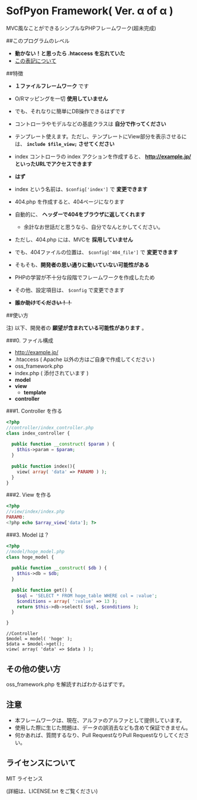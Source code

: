 # SofPyon Framework( Ver. α of α )
MVC風なことができるシンプルなPHPフレームワーク(超未完成)

##このプログラムのレベル
 - __動かない！と思ったら .htaccess を忘れていた__
  - <a href="http://sofpyon.github.io/about_applevel.html" target="_blank">この表記について</a>

##特徴
 - __１ファイルフレームワーク__ です
 - O/Rマッピングを一切 __使用していません__
  - でも、それなりに簡単にDB操作できるはずです
 - コントローラやモデルなどの基底クラスは __自分で作ってください__
 - テンプレート使えます。ただし、テンプレートにView部分を表示させるには、 __`include $file_view;` させてください__
 - index コントローラの index アクションを作成すると、 __http://example.jp/ といったURLでアクセスできます__ 
  - __はず__
  - index という名前は、`$config['index']` で __変更できます__
 - 404.php を作成すると、404ページになります
  - 自動的に、 __ヘッダーで404をブラウザに返してくれます__
    - 余計なお世話だと思うなら、自分でなんとかしてください。
  - ただし、404.php には、MVCを __採用していません__
  - でも、404ファイルの位置は、 `$config['404_file']` で __変更できます__
 - そもそも、__開発者の思い通りに動いていない可能性がある__
  - PHPの学習が不十分な段階でフレームワークを作成したため
 - その他、設定項目は、 `$config` で変更できます

- __~~誰か助けてください！！~~__

##使い方

注) 以下、開発者の __願望が含まれている可能性があります__ 。

###0. ファイル構成
 - http://example.jp/
  - .htaccess ( Apache 以外の方はご自身で作成してください )
  - oss_framework.php
  - index.php ( 添付されています )
   - __model__
   - __view__
     - __template__
   - __controller__

###1. Controller を作る
```php
<?php
//controller/index_controller.php
class index_controller {
  
  public function __construct( $param ) {
    $this->param = $param;
  }
  
  public function index(){
    view( array( 'data' => PARAM0 ) );
  }
}
```

###2. View を作る
```php
<?php
//view/index/index.php
PARAM0:
<?php echo $array_view['data']; ?>
```

###3. Model は？
```php
<?php
//model/hoge_model.php
class hoge_model {
  
  public function __construct( $db ) {
    $this->db = $db;
  }
  
  public function get() {
    $sql = 'SELECT * FROM hoge_table WHERE col = :value';
    $conditions = array( ':value' => 13 );
    return $this->db->select( $sql, $conditions );
  }

}
```

```
//Controller
$model = model( 'hoge' );
$data = $model->get();
view( array( 'data' => $data ) );
```

## その他の使い方
oss_framework.php を解読すればわかるはずです。

## 注意
 - 本フレームワークは、現在、アルファのアルファとして提供しています。
 - 使用した際に生じた問題は、データの誤消去なども含めて保証できません。
 - 何かあれば、質問するなり、Pull RequestなりPull Requestなりしてください。

## ライセンスについて
MIT ライセンス

(詳細は、LICENSE.txt をご覧ください)
